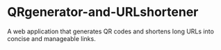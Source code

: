 # QRgenerator-and-URLshortener
A web application that generates QR codes and shortens long URLs into concise and manageable links.
